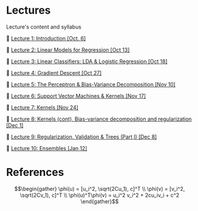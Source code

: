 
# Lectures

Lecture's content and syllabus

&#x1F4D1;  [Lecture 1: Introduction [Oct. 6]](1)

&#x1F4D1;  [Lecture 2: Linear Models for Regression [Oct 13]](2)

&#x1F4D1;  [Lecture 3: Linear Classifiers: LDA & Logistic Regression [Oct 18]](3)

&#x1F4D1;  [Lecture 4: Gradient Descent [Oct 27]](4)

&#x1F4D1;  [Lecture 5: The Perceptron & Bias-Variance Decomposition [Nov 10]](5)

&#x1F4D1;  [Lecture 6: Support Vector Machines & Kernels [Nov 17]](6)

&#x1F4D1;  [Lecture 7: Kernels [Nov 24]](7)

&#x1F4D1;  [Lecture 8: Kernels (cont), Bias-variance decomposition and regularization [Dec 1]](8)

&#x1F4D1;  [Lecture 9: Regularization, Validation & Trees (Part I) [Dec 8]](9)

&#x1F4D1;  [Lecture 10: Ensembles [Jan 12]](_10)


# References

```math
\begin{gather}
\phi(u) = [u_i^2, \sqrt(2Cu_1), c]^T
\\
\phi(v) = [v_i^2, \sqrt(2Cv_1), c]^T
\\
\phi(u)^T\phi(v) = u_i^2 v_i^2 + 2cu_iv_i + c^2
\end{gather}
```
